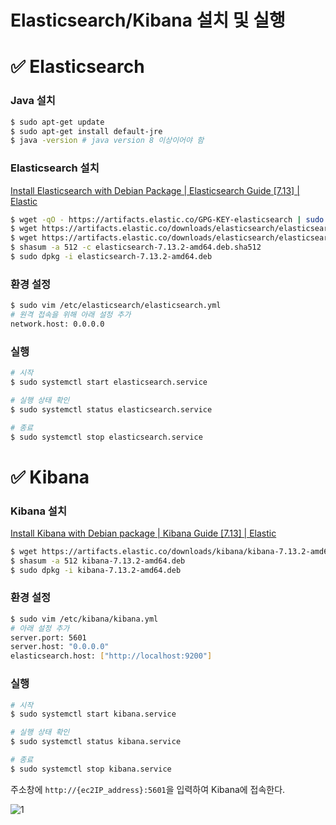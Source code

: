 # Elasticsearch/Kibana 설치 및 실행

# ✅ Elasticsearch

### Java 설치

```bash
$ sudo apt-get update
$ sudo apt-get install default-jre
$ java -version # java version 8 이상이어야 함
```

### Elasticsearch 설치

[Install Elasticsearch with Debian Package | Elasticsearch Guide [7.13] | Elastic](https://www.elastic.co/guide/en/elasticsearch/reference/current/deb.html)

```bash
$ wget -qO - https://artifacts.elastic.co/GPG-KEY-elasticsearch | sudo apt-key add -
$ wget https://artifacts.elastic.co/downloads/elasticsearch/elasticsearch-7.13.2-amd64.deb
$ wget https://artifacts.elastic.co/downloads/elasticsearch/elasticsearch-7.13.2-amd64.deb.sha512
$ shasum -a 512 -c elasticsearch-7.13.2-amd64.deb.sha512
$ sudo dpkg -i elasticsearch-7.13.2-amd64.deb
```

### 환경 설정

```bash
$ sudo vim /etc/elasticsearch/elasticsearch.yml
# 원격 접속을 위해 아래 설정 추가
network.host: 0.0.0.0
```

### 실행

```bash
# 시작
$ sudo systemctl start elasticsearch.service

# 실행 상태 확인
$ sudo systemctl status elasticsearch.service

# 종료
$ sudo systemctl stop elasticsearch.service
```

# ✅ Kibana

### Kibana 설치

[Install Kibana with Debian package | Kibana Guide [7.13] | Elastic](https://www.elastic.co/guide/en/kibana/current/deb.html)

```bash
$ wget https://artifacts.elastic.co/downloads/kibana/kibana-7.13.2-amd64.deb
$ shasum -a 512 kibana-7.13.2-amd64.deb
$ sudo dpkg -i kibana-7.13.2-amd64.deb
```

### 환경 설정

```bash
$ sudo vim /etc/kibana/kibana.yml
# 아래 설정 추가
server.port: 5601
server.host: "0.0.0.0"
elasticsearch.host: ["http://localhost:9200"]
```

### 실행

```bash
# 시작
$ sudo systemctl start kibana.service

# 실행 상태 확인
$ sudo systemctl status kibana.service

# 종료
$ sudo systemctl stop kibana.service
```

주소창에 `http://{ec2IP_address}:5601`을 입력하여 Kibana에 접속한다.

![1](https://s3.us-west-2.amazonaws.com/secure.notion-static.com/28c15cb8-50e4-4c38-b9e3-374a70f1e586/Untitled.png?X-Amz-Algorithm=AWS4-HMAC-SHA256&X-Amz-Credential=AKIAT73L2G45O3KS52Y5%2F20210625%2Fus-west-2%2Fs3%2Faws4_request&X-Amz-Date=20210625T134326Z&X-Amz-Expires=86400&X-Amz-Signature=3285456b270c2e354da856efad0ca15437cb8fbdb40f54b1544e0b38f57b3035&X-Amz-SignedHeaders=host&response-content-disposition=filename%20%3D%22Untitled.png%22)